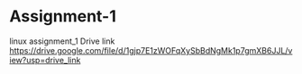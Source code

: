# Assignment-1

linux assignment_1
Drive link
https://drive.google.com/file/d/1gjp7E1zWOFqXySbBdNgMk1p7gmXB6JJL/view?usp=drive_link
